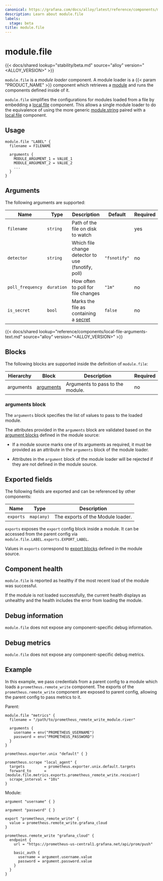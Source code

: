 ```yaml
---
canonical: https://grafana.com/docs/alloy/latest/reference/components/module.file/
description: Learn about module.file
labels:
  stage: beta
title: module.file
---
```


# module.file

{{< docs/shared lookup="stability/beta.md" source="alloy" version="<ALLOY_VERSION>" >}}

`module.file` is a *module loader* component. A module loader is a {{< param "PRODUCT_NAME" >}}
component which retrieves a [module][] and runs the components defined inside of it.

`module.file` simplifies the configurations for modules loaded from a file by embedding
a [local.file][] component. This allows a single module loader to do the equivalence of
using the more generic [module.string][] paired with a [local.file][] component.

[module]: ../../../concepts/modules/
[local.file]: ../local.file/
[module.string]: ../module.string/

## Usage

```river
module.file "LABEL" {
  filename = FILENAME

  arguments {
    MODULE_ARGUMENT_1 = VALUE_1
    MODULE_ARGUMENT_2 = VALUE_2
    ...
  }
}
```

## Arguments

The following arguments are supported:

Name             | Type       | Description                                        | Default      | Required
-----------------|------------|----------------------------------------------------|--------------|---------
`filename`       | `string`   | Path of the file on disk to watch                  |              | yes
`detector`       | `string`   | Which file change detector to use (fsnotify, poll) | `"fsnotify"` | no
`poll_frequency` | `duration` | How often to poll for file changes                 | `"1m"`       | no
`is_secret`      | `bool`     | Marks the file as containing a [secret][]          | `false`      | no

[secret]: ../../../concepts/config-language/expressions/types_and_values/#secrets

{{< docs/shared lookup="reference/components/local-file-arguments-text.md" source="alloy" version="<ALLOY_VERSION>" >}}

## Blocks

The following blocks are supported inside the definition of `module.file`:

Hierarchy | Block         | Description                      | Required
----------|---------------|----------------------------------|---------
arguments | [arguments][] | Arguments to pass to the module. | no

[arguments]: #arguments-block

### arguments block

The `arguments` block specifies the list of values to pass to the loaded
module.

The attributes provided in the `arguments` block are validated based on the
[argument blocks][] defined in the module source:

* If a module source marks one of its arguments as required, it must be
  provided as an attribute in the `arguments` block of the module loader.

* Attributes in the `argument` block of the module loader will be rejected if
  they are not defined in the module source.

[argument blocks]: ../../config-blocks/argument/

## Exported fields

The following fields are exported and can be referenced by other components:

Name      | Type       | Description
----------|------------|----------------------------------
`exports` | `map(any)` | The exports of the Module loader.

`exports` exposes the `export` config block inside a module. It can be accessed
from the parent config via `module.file.LABEL.exports.EXPORT_LABEL`.

Values in `exports` correspond to [export blocks][] defined in the module source.

[export blocks]: ../../config-blocks/export/

## Component health

`module.file` is reported as healthy if the most recent load of the module was
successful.

If the module is not loaded successfully, the current health displays as
unhealthy and the health includes the error from loading the module.

## Debug information

`module.file` does not expose any component-specific debug information.

## Debug metrics

`module.file` does not expose any component-specific debug metrics.

## Example

In this example, we pass credentials from a parent config to a module which loads
a `prometheus.remote_write` component. The exports of the
`prometheus.remote_write` component are exposed to parent config, allowing
the parent config to pass metrics to it.

Parent:

```river
module.file "metrics" {
  filename = "/path/to/prometheus_remote_write_module.river"

  arguments {
    username = env("PROMETHEUS_USERNAME")
    password = env("PROMETHEUS_PASSWORD")
  }
}

prometheus.exporter.unix "default" { }

prometheus.scrape "local_agent" {
  targets         = prometheus.exporter.unix.default.targets
  forward_to      = [module.file.metrics.exports.prometheus_remote_write.receiver]
  scrape_interval = "10s"
}
```

Module:

```river
argument "username" { }

argument "password" { }

export "prometheus_remote_write" {
  value = prometheus.remote_write.grafana_cloud
}

prometheus.remote_write "grafana_cloud" {
  endpoint {
    url = "https://prometheus-us-central1.grafana.net/api/prom/push"

    basic_auth {
      username = argument.username.value
      password = argument.password.value
    }
  }
}
```
